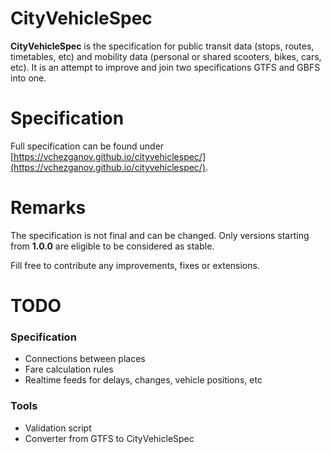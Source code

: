 # CityVehicleSpec

**CityVehicleSpec** is the specification for public transit data (stops, routes, timetables, etc) and mobility data (personal or shared scooters, bikes, cars, etc).
It is an attempt to improve and join two specifications GTFS and GBFS into one.

# Specification

Full specification can be found under [https://vchezganov.github.io/cityvehiclespec/](https://vchezganov.github.io/cityvehiclespec/).

# Remarks

The specification is not final and can be changed. Only versions starting from **1.0.0** are eligible to be considered as stable.


Fill free to contribute any improvements, fixes or extensions.

# TODO

### Specification
- Connections between places
- Fare calculation rules
- Realtime feeds for delays, changes, vehicle positions, etc

### Tools
- Validation script
- Converter from GTFS to CityVehicleSpec
